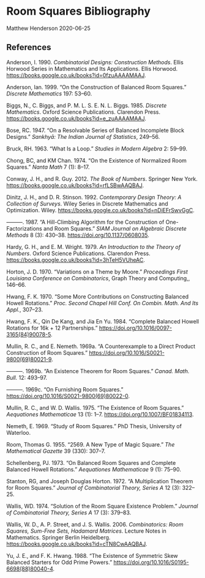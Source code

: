 Room Squares Bibliography
================
Matthew Henderson
2020-06-25

## References

<div id="refs" class="references">

<div id="ref-anderson_combinatorial_1990">

Anderson, I. 1990. *Combinatorial Designs: Construction Methods*. Ellis
Horwood Series in Mathematics and Its Applications. Ellis Horwood.
<https://books.google.co.uk/books?id=0fzuAAAAMAAJ>.

</div>

<div id="ref-anderson_construction_1999">

Anderson, Ian. 1999. “On the Construction of Balanced Room Squares.”
*Discrete Mathematics* 197: 53–60.

</div>

<div id="ref-biggs_discrete_1985">

Biggs, N., C. Biggs, and P. M. L. S. E. N. L. Biggs. 1985. *Discrete
Mathematics*. Oxford Science Publications. Clarendon Press.
<https://books.google.co.uk/books?id=e_zuAAAAMAAJ>.

</div>

<div id="ref-bose_resolvable_1947">

Bose, RC. 1947. “On a Resolvable Series of Balanced Incomplete Block
Designs.” *Sankhyā: The Indian Journal of Statistics*, 249–56.

</div>

<div id="ref-bruck_what_1963">

Bruck, RH. 1963. “What Is a Loop.” *Studies in Modern Algebra* 2: 59–99.

</div>

<div id="ref-chong_existence_1974">

Chong, BC, and KM Chan. 1974. “On the Existence of Normalized Room
Squares.” *Nanta Math* 7 (1): 8–17.

</div>

<div id="ref-conway_book_2012">

Conway, J. H., and R. Guy. 2012. *The Book of Numbers*. Springer New
York. <https://books.google.co.uk/books?id=rfLSBwAAQBAJ>.

</div>

<div id="ref-dinitz_contemporary_1992">

Dinitz, J. H., and D. R. Stinson. 1992. *Contemporary Design Theory: A
Collection of Surveys*. Wiley Series in Discrete Mathematics and
Optimization. Wiley. <https://books.google.co.uk/books?id=nDiEFrSwvGgC>.

</div>

<div id="ref-dinitz_hill-climbing_1987">

———. 1987. “A Hill-Climbing Algorithm for the Construction of
One-Factorizations and Room Squares.” *SIAM Journal on Algebraic
Discrete Methods* 8 (3): 430–38. <https://doi.org/10.1137/0608035>.

</div>

<div id="ref-hardy_introduction_1979">

Hardy, G. H., and E. M. Wright. 1979. *An Introduction to the Theory of
Numbers*. Oxford Science Publications. Clarendon Press.
<https://books.google.co.uk/books?id=3hTeH5VUheAC>.

</div>

<div id="ref-horton_variations_1970">

Horton, J. D. 1970. “Variations on a Theme by Moore.” *Proceedings First
Louisiana Conference on Combinatorics*, Graph Theory and Computing,,
146–66.

</div>

<div id="ref-hwang_more_1970">

Hwang, F. K. 1970. “Some More Contributions on Constructing Balanced
Howell Rotations.” *Proc. Second Chapel Hill Conf. On Combin. Math. And
Its Appl.*, 307–23.

</div>

<div id="ref-hwang_complete_1984">

Hwang, F. K., Qin De Kang, and Jia En Yu. 1984. “Complete Balanced
Howell Rotations for 16k + 12 Partnerships.”
<https://doi.org/10.1016/0097-3165(84)90078-5>.

</div>

<div id="ref-mullin_counterexample_1969">

Mullin, R. C., and E. Nemeth. 1969a. “A Counterexample to a Direct
Product Construction of Room Squares.”
<https://doi.org/10.1016/S0021-9800(69)80021-9>.

</div>

<div id="ref-mullin_existence_1969">

———. 1969b. “An Existence Theorem for Room Squares.” *Canad. Math.
Bull.* 12: 493–97.

</div>

<div id="ref-mullin_furnishing_1969">

———. 1969c. “On Furnishing Room Squares.”
<https://doi.org/10.1016/S0021-9800(69)80022-0>.

</div>

<div id="ref-mullin_existence_1975">

Mullin, R. C., and W. D. Wallis. 1975. “The Existence of Room Squares.”
*Aequationes Mathematicae* 13 (1): 1–7.
<https://doi.org/10.1007/BF01834113>.

</div>

<div id="ref-nemeth_study_1969">

Nemeth, E. 1969. “Study of Room Squares.” PhD Thesis, University of
Waterloo.

</div>

<div id="ref-room_2569_1955">

Room, Thomas G. 1955. “2569. A New Type of Magic Square.” *The
Mathematical Gazette* 39 (330): 307–7.

</div>

<div id="ref-schellenberg_balanced_1973">

Schellenberg, PJ. 1973. “On Balanced Room Squares and Complete Balanced
Howell Rotations.” *Aequationes Mathematicae* 9 (1): 75–90.

</div>

<div id="ref-stanton_multiplication_1972">

Stanton, RG, and Joseph Douglas Horton. 1972. “A Multiplication Theorem
for Room Squares.” *Journal of Combinatorial Theory, Series A* 12 (3):
322–25.

</div>

<div id="ref-wallis_solution_1974">

Wallis, WD. 1974. “Solution of the Room Square Existence Problem.”
*Journal of Combinatorial Theory, Series A* 17 (3): 379–83.

</div>

<div id="ref-wallis_combinatorics_2006">

Wallis, W. D., A. P. Street, and J. S. Wallis. 2006. *Combinatorics:
Room Squares, Sum-Free Sets, Hadamard Matrices*. Lecture Notes in
Mathematics. Springer Berlin Heidelberg.
<https://books.google.co.uk/books?id=cTN8CwAAQBAJ>.

</div>

<div id="ref-yu_existence_1988">

Yu, J. E., and F. K. Hwang. 1988. “The Existence of Symmetric Skew
Balanced Starters for Odd Prime Powers.”
<https://doi.org/10.1016/S0195-6698(88)80040-4>.

</div>

</div>
